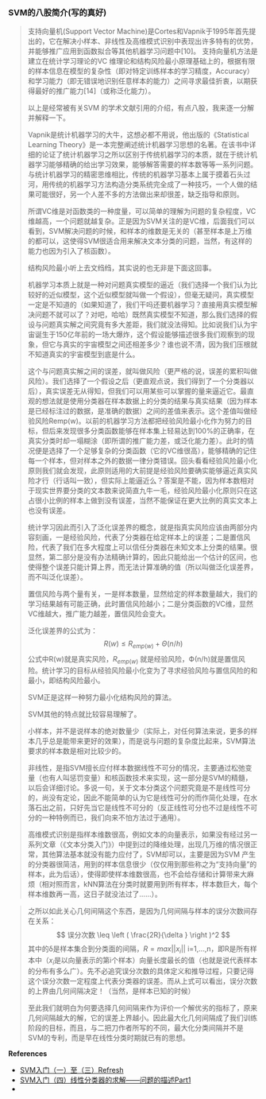 ### SVM的八股简介(写的真好)

> 支持向量机(Support Vector Machine)是Cortes和Vapnik于1995年首先提出的，它在解决小样本、非线性及高维模式识别中表现出许多特有的优势，并能够推广应用到函数拟合等其他机器学习问题中[10]。
> 支持向量机方法是建立在统计学习理论的VC 维理论和结构风险最小原理基础上的，根据有限的样本信息在模型的复杂性（即对特定训练样本的学习精度，Accuracy）和学习能力（即无错误地识别任意样本的能力）之间寻求最佳折衷，以期获得最好的推广能力[14]（或称泛化能力）。
>
> 以上是经常被有关SVM 的学术文献引用的介绍，有点八股，我来逐一分解并解释一下。
>
> Vapnik是统计机器学习的大牛，这想必都不用说，他出版的《Statistical Learning Theory》是一本完整阐述统计机器学习思想的名著。在该书中详细的论证了统计机器学习之所以区别于传统机器学习的本质，就在于统计机器学习能够精确的给出学习效果，能够解答需要的样本数等等一系列问题。与统计机器学习的精密思维相比，传统的机器学习基本上属于摸着石头过河，用传统的机器学习方法构造分类系统完全成了一种技巧，一个人做的结果可能很好，另一个人差不多的方法做出来却很差，缺乏指导和原则。
>
> 所谓VC维是对函数类的一种度量，可以简单的理解为问题的复杂程度，VC维越高，一个问题就越复杂。正是因为SVM关注的是VC维，后面我们可以看到，SVM解决问题的时候，和样本的维数是无关的（甚至样本是上万维的都可以，这使得SVM很适合用来解决文本分类的问题，当然，有这样的能力也因为引入了核函数）。
>
> 结构风险最小听上去文绉绉，其实说的也无非是下面这回事。
>
> 机器学习本质上就是一种对问题真实模型的逼近（我们选择一个我们认为比较好的近似模型，这个近似模型就叫做一个假设），但毫无疑问，真实模型一定是不知道的（如果知道了，我们干吗还要机器学习？直接用真实模型解决问题不就可以了？对吧，哈哈）既然真实模型不知道，那么我们选择的假设与问题真实解之间究竟有多大差距，我们就没法得知。比如说我们认为宇宙诞生于150亿年前的一场大爆炸，这个假设能够描述很多我们观察到的现象，但它与真实的宇宙模型之间还相差多少？谁也说不清，因为我们压根就不知道真实的宇宙模型到底是什么。
>
> 这个与问题真实解之间的误差，就叫做风险（更严格的说，误差的累积叫做风险）。我们选择了一个假设之后（更直观点说，我们得到了一个分类器以后），真实误差无从得知，但我们可以用某些可以掌握的量来逼近它。最直观的想法就是使用分类器在样本数据上的分类的结果与真实结果（因为样本是已经标注过的数据，是准确的数据）之间的差值来表示。这个差值叫做经验风险Remp(w)。以前的机器学习方法都把经验风险最小化作为努力的目标，但后来发现很多分类函数能够在样本集上轻易达到100%的正确率，在真实分类时却一塌糊涂（即所谓的推广能力差，或泛化能力差）。此时的情况便是选择了一个足够复杂的分类函数（它的VC维很高），能够精确的记住每一个样本，但对样本之外的数据一律分类错误。回头看看经验风险最小化原则我们就会发现，此原则适用的大前提是经验风险要确实能够逼近真实风险才行（行话叫一致），但实际上能逼近么？答案是不能，因为样本数相对于现实世界要分类的文本数来说简直九牛一毛，经验风险最小化原则只在这占很小比例的样本上做到没有误差，当然不能保证在更大比例的真实文本上也没有误差。
>
> 统计学习因此而引入了泛化误差界的概念，就是指真实风险应该由两部分内容刻画，一是经验风险，代表了分类器在给定样本上的误差；二是置信风险，代表了我们在多大程度上可以信任分类器在未知文本上分类的结果。很显然，第二部分是没有办法精确计算的，因此只能给出一个估计的区间，也使得整个误差只能计算上界，而无法计算准确的值（所以叫做泛化误差界，而不叫泛化误差）。
>
> 置信风险与两个量有关，一是样本数量，显然给定的样本数量越大，我们的学习结果越有可能正确，此时置信风险越小；二是分类函数的VC维，显然VC维越大，推广能力越差，置信风险会变大。
>
> 泛化误差界的公式为：
> $$
> R(w) \leq R_{emp(w)} + \Theta(n/h)
> $$
> 公式中R(w)就是真实风险，$R_{emp(w)}$ 就是经验风险，Ф(n/h)就是置信风险。统计学习的目标从经验风险最小化变为了寻求经验风险与置信风险的和最小，即结构风险最小。
>
> SVM正是这样一种努力最小化结构风险的算法。
>
> SVM其他的特点就比较容易理解了。
>
> 小样本，并不是说样本的绝对数量少（实际上，对任何算法来说，更多的样本几乎总是能带来更好的效果），而是说与问题的复杂度比起来，SVM算法要求的样本数是相对比较少的。
>
> 非线性，是指SVM擅长应付样本数据线性不可分的情况，主要通过松弛变量（也有人叫惩罚变量）和核函数技术来实现，这一部分是SVM的精髓，以后会详细讨论。多说一句，关于文本分类这个问题究竟是不是线性可分的，尚没有定论，因此不能简单的认为它是线性可分的而作简化处理，在水落石出之前，只好先当它是线性不可分的（反正线性可分也不过是线性不可分的一种特例而已，我们向来不怕方法过于通用）。
>
> 高维模式识别是指样本维数很高，例如文本的向量表示，如果没有经过另一系列文章（《文本分类入门》）中提到过的降维处理，出现几万维的情况很正常，其他算法基本就没有能力应付了，SVM却可以，主要是因为SVM 产生的分类器很简洁，用到的样本信息很少（仅仅用到那些称之为“支持向量”的样本，此为后话），使得即使样本维数很高，也不会给存储和计算带来大麻烦（相对照而言，kNN算法在分类时就要用到所有样本，样本数巨大，每个样本维数再一高，这日子就没法过了……）。



> 之所以如此关心几何间隔这个东西，是因为几何间隔与样本的误分次数间存在关系：
> $$
> 误分次数 \leq \left ( \frac{2R}{\delta } \right )^2
> $$
> 其中的δ是样本集合到分类面的间隔，$R=max ||x_i||$  i=1,...,n，即R是所有样本中（$x_i$是以向量表示的第i个样本）向量长度最长的值（也就是说代表样本的分布有多么广）。先不必追究误分次数的具体定义和推导过程，只要记得这个误分次数一定程度上代表分类器的误差。而从上式可以看出，误分次数的上界由几何间隔决定！（当然，是样本已知的时候）
>
> 至此我们就明白为何要选择几何间隔来作为评价一个解优劣的指标了，原来几何间隔越大的解，它的误差上界越小。因此最大化几何间隔成了我们训练阶段的目标，而且，与二把刀作者所写的不同，最大化分类间隔并不是SVM的专利，而是早在线性分类时期就已有的思想。











**References**

- [SVM入门（一）至（三）Refresh](http://www.blogjava.net/zhenandaci/archive/2009/02/13/254519.html)
- [SVM入门（四）线性分类器的求解——问题的描述Part1](http://www.blogjava.net/zhenandaci/archive/2009/02/13/2)
- ​